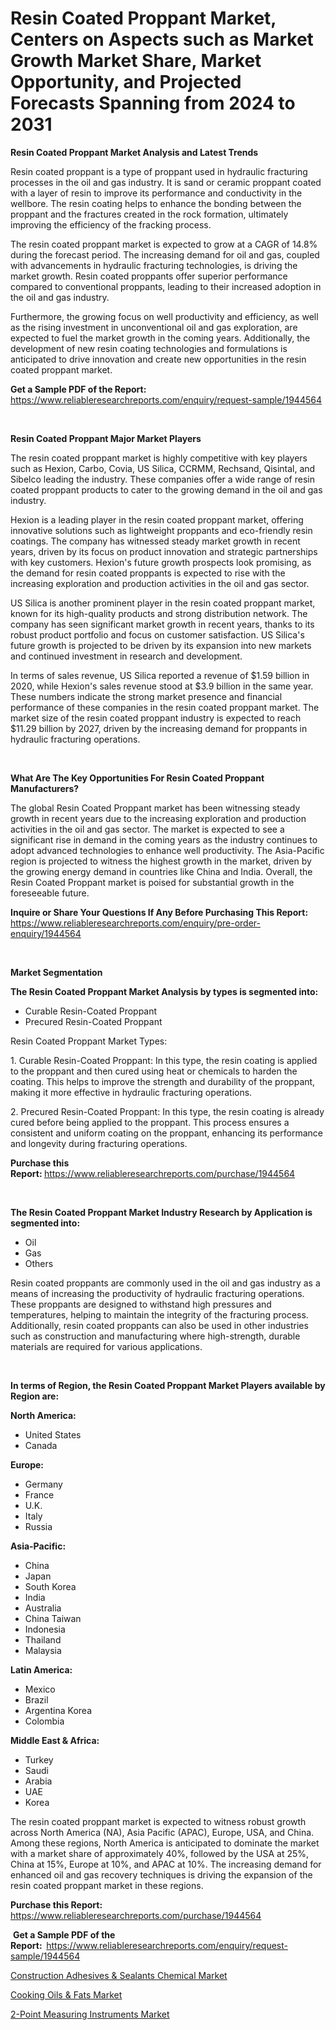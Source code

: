 <p><h1>Resin Coated Proppant Market, Centers on Aspects such as Market Growth Market Share, Market Opportunity, and Projected Forecasts Spanning from 2024 to 2031</h1></p><p><strong>Resin Coated Proppant Market Analysis and Latest Trends</strong></p>
<p><p>Resin coated proppant is a type of proppant used in hydraulic fracturing processes in the oil and gas industry. It is sand or ceramic proppant coated with a layer of resin to improve its performance and conductivity in the wellbore. The resin coating helps to enhance the bonding between the proppant and the fractures created in the rock formation, ultimately improving the efficiency of the fracking process.</p><p>The resin coated proppant market is expected to grow at a CAGR of 14.8% during the forecast period. The increasing demand for oil and gas, coupled with advancements in hydraulic fracturing technologies, is driving the market growth. Resin coated proppants offer superior performance compared to conventional proppants, leading to their increased adoption in the oil and gas industry.</p><p>Furthermore, the growing focus on well productivity and efficiency, as well as the rising investment in unconventional oil and gas exploration, are expected to fuel the market growth in the coming years. Additionally, the development of new resin coating technologies and formulations is anticipated to drive innovation and create new opportunities in the resin coated proppant market.</p></p>
<p><strong>Get a Sample PDF of the Report:&nbsp;</strong> <a href="https://www.reliableresearchreports.com/enquiry/request-sample/1944564">https://www.reliableresearchreports.com/enquiry/request-sample/1944564</a></p>
<p>&nbsp;</p>
<p><strong>Resin Coated Proppant Major Market Players</strong></p>
<p><p>The resin coated proppant market is highly competitive with key players such as Hexion, Carbo, Covia, US Silica, CCRMM, Rechsand, Qisintal, and Sibelco leading the industry. These companies offer a wide range of resin coated proppant products to cater to the growing demand in the oil and gas industry.</p><p>Hexion is a leading player in the resin coated proppant market, offering innovative solutions such as lightweight proppants and eco-friendly resin coatings. The company has witnessed steady market growth in recent years, driven by its focus on product innovation and strategic partnerships with key customers. Hexion's future growth prospects look promising, as the demand for resin coated proppants is expected to rise with the increasing exploration and production activities in the oil and gas sector.</p><p>US Silica is another prominent player in the resin coated proppant market, known for its high-quality products and strong distribution network. The company has seen significant market growth in recent years, thanks to its robust product portfolio and focus on customer satisfaction. US Silica's future growth is projected to be driven by its expansion into new markets and continued investment in research and development.</p><p>In terms of sales revenue, US Silica reported a revenue of $1.59 billion in 2020, while Hexion's sales revenue stood at $3.9 billion in the same year. These numbers indicate the strong market presence and financial performance of these companies in the resin coated proppant market. The market size of the resin coated proppant industry is expected to reach $11.29 billion by 2027, driven by the increasing demand for proppants in hydraulic fracturing operations.</p></p>
<p>&nbsp;</p>
<p><strong>What Are The Key Opportunities For Resin Coated Proppant Manufacturers?</strong></p>
<p><p>The global Resin Coated Proppant market has been witnessing steady growth in recent years due to the increasing exploration and production activities in the oil and gas sector. The market is expected to see a significant rise in demand in the coming years as the industry continues to adopt advanced technologies to enhance well productivity. The Asia-Pacific region is projected to witness the highest growth in the market, driven by the growing energy demand in countries like China and India. Overall, the Resin Coated Proppant market is poised for substantial growth in the foreseeable future.</p></p>
<p><strong>Inquire or Share Your Questions If Any Before Purchasing This Report:</strong> <a href="https://www.reliableresearchreports.com/enquiry/pre-order-enquiry/1944564">https://www.reliableresearchreports.com/enquiry/pre-order-enquiry/1944564</a></p>
<p>&nbsp;</p>
<p><strong>Market Segmentation</strong></p>
<p><strong>The Resin Coated Proppant Market Analysis by types is segmented into:</strong></p>
<p><ul><li>Curable Resin-Coated Proppant</li><li>Precured Resin-Coated Proppant</li></ul></p>
<p><p>Resin Coated Proppant Market Types:</p><p>1. Curable Resin-Coated Proppant: In this type, the resin coating is applied to the proppant and then cured using heat or chemicals to harden the coating. This helps to improve the strength and durability of the proppant, making it more effective in hydraulic fracturing operations.</p><p>2. Precured Resin-Coated Proppant: In this type, the resin coating is already cured before being applied to the proppant. This process ensures a consistent and uniform coating on the proppant, enhancing its performance and longevity during fracturing operations.</p></p>
<p><strong>Purchase this Report:&nbsp;</strong><a href="https://www.reliableresearchreports.com/purchase/1944564">https://www.reliableresearchreports.com/purchase/1944564</a></p>
<p>&nbsp;</p>
<p><strong>The Resin Coated Proppant Market Industry Research by Application is segmented into:</strong></p>
<p><ul><li>Oil</li><li>Gas</li><li>Others</li></ul></p>
<p><p>Resin coated proppants are commonly used in the oil and gas industry as a means of increasing the productivity of hydraulic fracturing operations. These proppants are designed to withstand high pressures and temperatures, helping to maintain the integrity of the fracturing process. Additionally, resin coated proppants can also be used in other industries such as construction and manufacturing where high-strength, durable materials are required for various applications.</p></p>
<p>&nbsp;</p>
<p><strong>In terms of Region, the Resin Coated Proppant Market Players available by Region are:</strong></p>
<p>
    <p> <strong> North America: </strong>
        <ul>
            <li>United States</li>
            <li>Canada</li>
        </ul>
        </p> 
    <p> <strong> Europe: </strong>
        <ul>
            <li>Germany</li>
            <li>France</li>
            <li>U.K.</li>
            <li>Italy</li>
            <li>Russia</li>
        </ul>
        </p> 
    <p> <strong> Asia-Pacific: </strong>
        <ul>
            <li>China</li>
            <li>Japan</li>
            <li>South Korea</li>
            <li>India</li>
            <li>Australia</li>
            <li>China Taiwan</li>
            <li>Indonesia</li>
            <li>Thailand</li>
            <li>Malaysia</li>
        </ul>
        </p> 
    <p> <strong> Latin America: </strong>
        <ul>
            <li>Mexico</li>
            <li>Brazil</li>
            <li>Argentina Korea</li>
            <li>Colombia</li>
        </ul>
        </p> 
    <p> <strong> Middle East & Africa: </strong>
        <ul>
            <li>Turkey</li>
            <li>Saudi</li>
            <li>Arabia</li>
            <li>UAE</li>
            <li>Korea</li>
        </ul>
    </p>
    </p>
<p><p>The resin coated proppant market is expected to witness robust growth across North America (NA), Asia Pacific (APAC), Europe, USA, and China. Among these regions, North America is anticipated to dominate the market with a market share of approximately 40%, followed by the USA at 25%, China at 15%, Europe at 10%, and APAC at 10%. The increasing demand for enhanced oil and gas recovery techniques is driving the expansion of the resin coated proppant market in these regions.</p></p>
<p><strong>Purchase this Report: </strong><a href="https://www.reliableresearchreports.com/purchase/1944564">https://www.reliableresearchreports.com/purchase/1944564</a></p>
<p>&nbsp;<strong>Get a Sample PDF of the Report:&nbsp;&nbsp;</strong><a href="https://www.reliableresearchreports.com/enquiry/request-sample/1944564">https://www.reliableresearchreports.com/enquiry/request-sample/1944564</a></p>
<p><strong></strong></p>
<p><p><a href="https://view.publitas.com/reportprime-1/construction-adhesives-sealants-chemical-market-research-report-unlocks-analysis-on-the-market-financial-status-market-size-and-market-revenue-upto-2030/">Construction Adhesives & Sealants Chemical Market</a></p><p><a href="https://view.publitas.com/reportprime-1/cooking-oils-fats-market-size-2023-2030-global-industrial-analysis-key-geographical-regions-market-share-top-key-players-product-types-and-forecast-research-report/">Cooking Oils & Fats Market</a></p><p><a href="https://view.publitas.com/reportprime-1/2-point-measuring-instruments-market-offers-provide-insightful-data-for-the-time-period-from-2023-to-2030-and-also-provide-analysis-based-on-application-type-and-region/">2-Point Measuring Instruments Market</a></p></p>